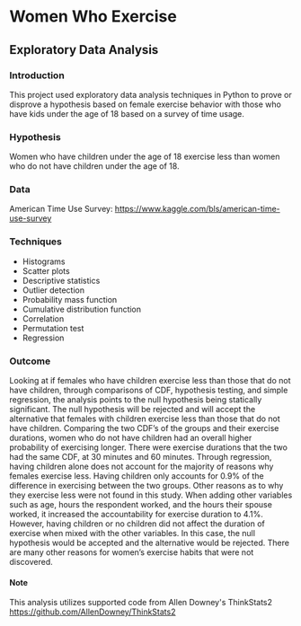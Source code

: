 # Women Who Exercise
## Exploratory Data Analysis

### Introduction
This project used exploratory data analysis techniques in Python to prove or disprove a hypothesis based on female exercise behavior with those who have kids under the age of 18 based on a survey of time usage. 

### Hypothesis
Women who have children under the age of 18 exercise less than women who do not have children under the age of 18.

### Data
American Time Use Survey: https://www.kaggle.com/bls/american-time-use-survey

### Techniques

* Histograms
* Scatter plots
* Descriptive statistics
* Outlier detection
* Probability mass function
* Cumulative distribution function
* Correlation
* Permutation test
* Regression

### Outcome
Looking at if females who have children exercise less than those that do not have children, through comparisons of CDF, hypothesis testing, and simple regression, the analysis points to the null hypothesis being statically significant. The null hypothesis will be rejected and will accept the alternative that females with children exercise less than those that do not have children. Comparing the two CDF’s of the groups and their exercise durations, women who do not have children had an overall higher probability of exercising longer. There were exercise durations that the two had the same CDF, at 30 minutes and 60 minutes. Through regression, having children alone does not account for the majority of reasons why females exercise less. Having children only accounts for 0.9% of the difference in exercising between the two groups. Other reasons as to why they exercise less were not found in this study. When adding other variables such as age, hours the respondent worked, and the hours their spouse worked, it increased the accountability for exercise duration to 4.1%. However, having children or no children did not affect the duration of exercise when mixed with the other variables. In this case, the null hypothesis would be accepted and the alternative would be rejected. There are many other reasons for women’s exercise habits that were not discovered. 

#### Note
This analysis utilizes supported code from Allen Downey's ThinkStats2 https://github.com/AllenDowney/ThinkStats2
